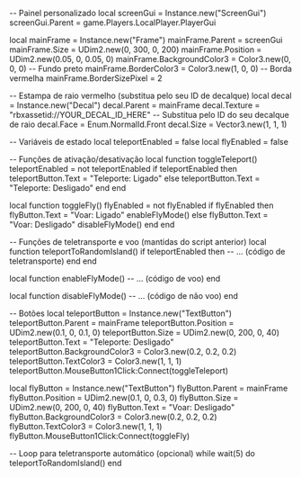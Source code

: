 -- Painel personalizado
local screenGui = Instance.new("ScreenGui")
screenGui.Parent = game.Players.LocalPlayer.PlayerGui

local mainFrame = Instance.new("Frame")
mainFrame.Parent = screenGui
mainFrame.Size = UDim2.new(0, 300, 0, 200)
mainFrame.Position = UDim2.new(0.05, 0, 0.05, 0)
mainFrame.BackgroundColor3 = Color3.new(0, 0, 0) -- Fundo preto
mainFrame.BorderColor3 = Color3.new(1, 0, 0) -- Borda vermelha
mainFrame.BorderSizePixel = 2

-- Estampa de raio vermelho (substitua pelo seu ID de decalque)
local decal = Instance.new("Decal")
decal.Parent = mainFrame
decal.Texture = "rbxassetid://YOUR_DECAL_ID_HERE" -- Substitua pelo ID do seu decalque de raio
decal.Face = Enum.NormalId.Front
decal.Size = Vector3.new(1, 1, 1)

-- Variáveis de estado
local teleportEnabled = false
local flyEnabled = false

-- Funções de ativação/desativação
local function toggleTeleport()
  teleportEnabled = not teleportEnabled
  if teleportEnabled then
    teleportButton.Text = "Teleporte: Ligado"
  else
    teleportButton.Text = "Teleporte: Desligado"
  end
end

local function toggleFly()
  flyEnabled = not flyEnabled
  if flyEnabled then
    flyButton.Text = "Voar: Ligado"
    enableFlyMode()
  else
    flyButton.Text = "Voar: Desligado"
    disableFlyMode()
  end
end

-- Funções de teletransporte e voo (mantidas do script anterior)
local function teleportToRandomIsland()
  if teleportEnabled then
    -- ... (código de teletransporte)
  end
end

local function enableFlyMode()
  -- ... (código de voo)
end

local function disableFlyMode()
  -- ... (código de não voo)
end

-- Botões
local teleportButton = Instance.new("TextButton")
teleportButton.Parent = mainFrame
teleportButton.Position = UDim2.new(0.1, 0, 0.1, 0)
teleportButton.Size = UDim2.new(0, 200, 0, 40)
teleportButton.Text = "Teleporte: Desligado"
teleportButton.BackgroundColor3 = Color3.new(0.2, 0.2, 0.2)
teleportButton.TextColor3 = Color3.new(1, 1, 1)
teleportButton.MouseButton1Click:Connect(toggleTeleport)

local flyButton = Instance.new("TextButton")
flyButton.Parent = mainFrame
flyButton.Position = UDim2.new(0.1, 0, 0.3, 0)
flyButton.Size = UDim2.new(0, 200, 0, 40)
flyButton.Text = "Voar: Desligado"
flyButton.BackgroundColor3 = Color3.new(0.2, 0.2, 0.2)
flyButton.TextColor3 = Color3.new(1, 1, 1)
flyButton.MouseButton1Click:Connect(toggleFly)

-- Loop para teletransporte automático (opcional)
while wait(5) do
  teleportToRandomIsland()
end
